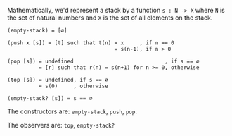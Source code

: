 Mathematically, we'd represent a stack by a function `s : N -> X` where `N` is
the set of natural numbers and `X` is the set of all elements on the stack.

```
(empty-stack) = [∅]

(push x [s]) = [t] such that t(n) = x     , if n == 0
                                  = s(n-1), if n > 0

(pop [s]) = undefined                             , if s == ∅
          = [r] such that r(n) = s(n+1) for n >= 0, otherwise

(top [s]) = undefined, if s == ∅
          = s(0)     , otherwise

(empty-stack? [s]) = s == ∅
```

The constructors are: `empty-stack`, `push`, `pop`.

The observers are: `top`, `empty-stack?`
